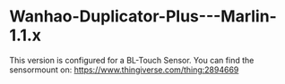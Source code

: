# Wanhao-Duplicator-Plus---Marlin-1.1.x
This version is configured for a BL-Touch Sensor. You can find the sensormount on: https://www.thingiverse.com/thing:2894669
